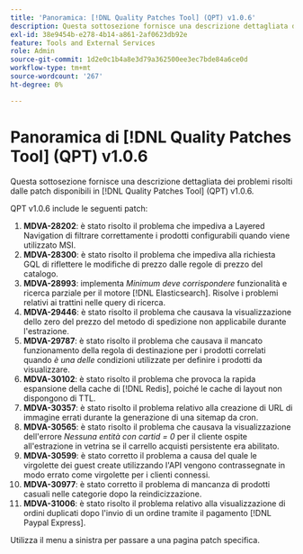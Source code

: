 ```yaml
---
title: 'Panoramica: [!DNL Quality Patches Tool] (QPT) v1.0.6'
description: Questa sottosezione fornisce una descrizione dettagliata dei problemi risolti dalle patch disponibili in  [!DNL Quality Patches Tool] (QPT) v1.0.6.
exl-id: 38e9454b-e278-4b14-a861-2af0623db92e
feature: Tools and External Services
role: Admin
source-git-commit: 1d2e0c1b4a8e3d79a362500ee3ec7bde84a6ce0d
workflow-type: tm+mt
source-wordcount: '267'
ht-degree: 0%

---
```


# Panoramica di [!DNL Quality Patches Tool] (QPT) v1.0.6

Questa sottosezione fornisce una descrizione dettagliata dei problemi risolti dalle patch disponibili in [!DNL Quality Patches Tool] (QPT) v1.0.6.

QPT v1.0.6 include le seguenti patch:

1. **MDVA-28202**: è stato risolto il problema che impediva a Layered Navigation di filtrare correttamente i prodotti configurabili quando viene utilizzato MSI.
1. **MDVA-28300**: è stato risolto il problema che impediva alla richiesta GQL di riflettere le modifiche di prezzo dalle regole di prezzo del catalogo.
1. **MDVA-28993**: implementa *Minimum deve corrispondere* funzionalità e ricerca parziale per il motore [!DNL Elasticsearch]. Risolve i problemi relativi ai trattini nelle query di ricerca.
1. **MDVA-29446**: è stato risolto il problema che causava la visualizzazione dello zero del prezzo del metodo di spedizione non applicabile durante l&#39;estrazione.
1. **MDVA-29787**: è stato risolto il problema che causava il mancato funzionamento della regola di destinazione per i prodotti correlati quando *è una delle* condizioni utilizzate per definire i prodotti da visualizzare.
1. **MDVA-30102**: è stato risolto il problema che provoca la rapida espansione della cache di [!DNL Redis], poiché le cache di layout non dispongono di TTL.
1. **MDVA-30357**: è stato risolto il problema relativo alla creazione di URL di immagine errati durante la generazione di una sitemap da cron.
1. **MDVA-30565**: è stato risolto il problema che causava la visualizzazione dell&#39;errore *Nessuna entità con cartid = 0* per il cliente ospite all&#39;estrazione in vetrina se il carrello acquisti persistente era abilitato.
1. **MDVA-30599**: è stato corretto il problema a causa del quale le virgolette dei guest create utilizzando l&#39;API vengono contrassegnate in modo errato come virgolette per i clienti connessi.
1. **MDVA-30977**: è stato corretto il problema di mancanza di prodotti casuali nelle categorie dopo la reindicizzazione.
1. **MDVA-31006**: è stato risolto il problema relativo alla visualizzazione di ordini duplicati dopo l&#39;invio di un ordine tramite il pagamento [!DNL Paypal Express].

Utilizza il menu a sinistra per passare a una pagina patch specifica.
